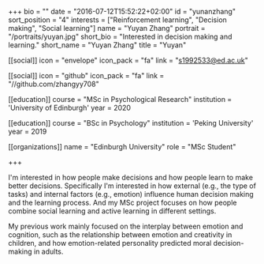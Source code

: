 +++
bio = ""
date = "2016-07-12T15:52:22+02:00"
id = "yunanzhang"
sort_position = "4"
interests = ["Reinforcement learning", "Decision making", "Social learning"]
name = "Yuyan Zhang"
portrait = "/portraits/yuyan.jpg"
short_bio = "Interested in decision making and learning."
short_name = "Yuyan Zhang"
title = "Yuyan"

[[social]]
    icon = "envelope"
    icon_pack = "fa"
    link = "s1992533@ed.ac.uk"

[[social]]
    icon = "github"
    icon_pack = "fa"
    link = "//github.com/zhangyy708"

[[education]]
    course = "MSc in Psychological Research"
    institution = 'University of Edinburgh'
    year = 2020

[[education]]
    course = "BSc in Psychology"
    institution = 'Peking University'
    year = 2019

[[organizations]]
    name = "Edinburgh University"
    role = "MSc Student"

+++

I'm interested in how people make decisions and how people learn to make better decisions. Specifically I'm interested in how external (e.g., the type of tasks) and internal factors (e.g., emotion) influence human decision making and the learning process. And my MSc project focuses on how people combine social learning and active learning in different settings.

My previous work mainly focused on the interplay between emotion and cognition, such as the relationship between emotion and creativity in children, and how emotion-related personality predicted moral decision-making in adults.
